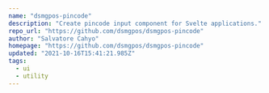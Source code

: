 ```yaml
---
name: "dsmgpos-pincode"
description: "Create pincode input component for Svelte applications."
repo_url: "https://github.com/dsmgpos/dsmgpos-pincode"
author: "Salvatore Cahyo"
homepage: "https://github.com/dsmgpos/dsmgpos-pincode"
updated: "2021-10-16T15:41:21.985Z"
tags: 
  - ui
  - utility
---
```

